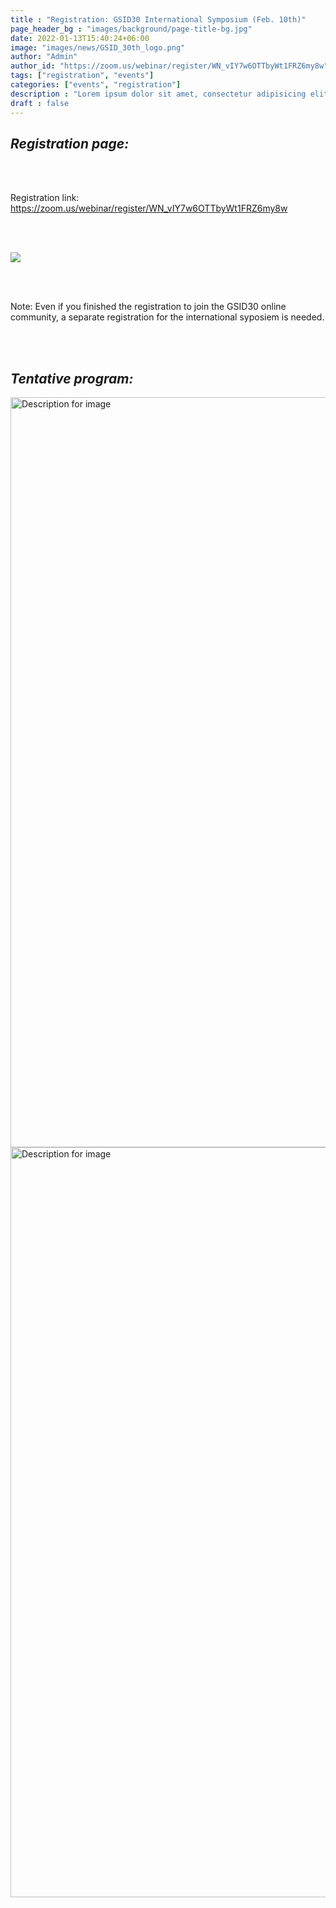 ```yaml
---
title : "Registration: GSID30 International Symposium (Feb. 10th)"
page_header_bg : "images/background/page-title-bg.jpg"
date: 2022-01-13T15:40:24+06:00
image: "images/news/GSID_30th_logo.png"
author: "Admin"
author_id: "https://zoom.us/webinar/register/WN_vIY7w6OTTbyWt1FRZ6my8w"
tags: ["registration", "events"]
categories: ["events", "registration"]
description : "Lorem ipsum dolor sit amet, consectetur adipisicing elit. Maiores, velit."
draft : false
---
```


## _Registration page:_ 

<br><br>

Registration link: <https://zoom.us/webinar/register/WN_vIY7w6OTTbyWt1FRZ6my8w>

<br><br>

<img src="https://monosnap.com/image/L2E4IiOMEYwuoo7sYb7KZbN0lVMILb"/>

<br><br>

Note: Even if you finished the registration to join the GSID30 online community, a separate registration for the international syposiem is needed.  

<br><br>
## _Tentative program:_ 

<img src="https://monosnap.com/image/RVmmymfn3WJri7LCUKLHOrtkyzE6fK.png" alt="Description for image" width="700" height="1200">
<img src="https://monosnap.com/image/CjPoFvfkzr7dV0EFzTK9miIxQyn39C.png" alt="Description for image" width="700" height="1200">

